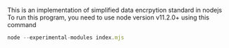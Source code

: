 This is an implementation of simplified data encrpytion standard in nodejs
To run this program, you need to use node version v11.2.0+ using this command
```js
node --experimental-modules index.mjs
```